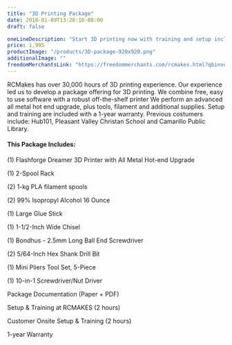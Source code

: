 ```yaml
---
title: "3D Printing Package"
date: 2018-01-09T13:28:10-08:00
draft: false

oneLineDescription: "Start 3D printing now with training and setup included"
price: 1,995
productImage: "/products/3D-package-920x920.png"
additionalImage: ""
freedomMerchantsLink: "https://freedommerchants.com/rcmakes.html?qbinvoice=true&invoicenum=------&amt=1995&desc=3D%20Printing%20Package"
---
```

RCMakes has over 30,000 hours of 3D printing experience. Our experience led us to develop a package offering for 3D printing. We combine free, easy to use software with a robust off-the-shelf printer We perform an advanced all metal hot end upgrade, plus tools, filament and additional supplies. Setup and training are included with a 1-year warranty. Previous costumers include: Hub101, Pleasant Valley Christan School and Camarillo Public Library.



#### This Package Includes:
(1) Flashforge Dreamer 3D Printer with All Metal Hot-end Upgrade

(1) 2-Spool Rack

(2) 1-kg PLA filament spools

(2) 99% Isopropyl Alcohol 16 Ounce

(1) Large Glue Stick

(1) 1-1/2-Inch Wide Chisel

(1) Bondhus - 2.5mm Long Ball End Screwdriver

(2) 5/64-Inch Hex Shank Drill Bit

(1) Mini Pliers Tool Set, 5-Piece

(1) 10-in-1 Screwdriver/Nut Driver

Package Documentation (Paper + PDF)

Setup & Training at RCMAKES (2 hours)

Customer Onsite Setup & Training (2 hours)

1-year Warranty